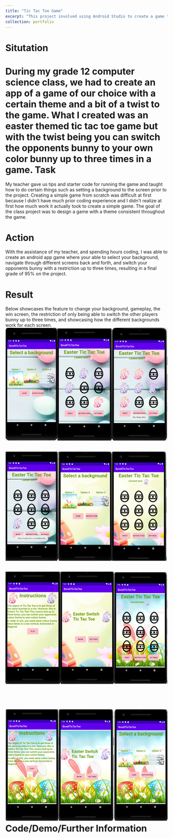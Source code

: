 ```yaml
---
title: "Tic Tac Toe Game"
excerpt: "This project involved using Android Studio to create a game that can be played against another person. <br/><img src='/images/tictactoe.png'>"
collection: portfolio
---
```


Situtation
======
During my grade 12 computer science class, we had to create an app of a game of our choice with a certain theme and a bit of a twist to the game. What I created was an easter themed tic tac toe game but with the twist being you can switch the opponents bunny to your own color bunny up to three times in a game.
Task
======
My teacher gave us tips and starter code for running the game and taught how to do certain things such as setting a background to the screen prior to the project. Creating a simple game from scratch was difficult at first because I didn't have much prior coding experience and I didn't realize at first how much work it actually took to create a simple game. The goal of the class project was to design a game with a theme consistent throughout the game.

Action
======
With the assistance of my teacher, and spending hours coding, I was able to create an android app game where your able to select your background, navigate through different screens back and forth, and switch your opponents bunny with a restriction up to three times, resulting in a final grade of 95% on the project.

Result
======
Below showcases the feature to change your background, gameplay, the win screen, the restriction of only being able to switch the other players bunny up to three times, and showcasing how the different backgrounds work for each screen.
<br/><img src='/images/tictactoe2.png'>

<br/><img src='/images/tictactoe3.png'>

<br/><img src='/images/tictactoe4.png'>

<br/><img src='/images/tictactoe5.png'>
Code/Demo/Further Information
======



